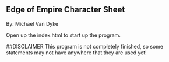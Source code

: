## Edge of Empire Character Sheet
By: Michael Van Dyke

Open up the index.html to start up the program.



##DISCLAIMER
This program is not completely finished, so some statements may not have anywhere that they are used yet!